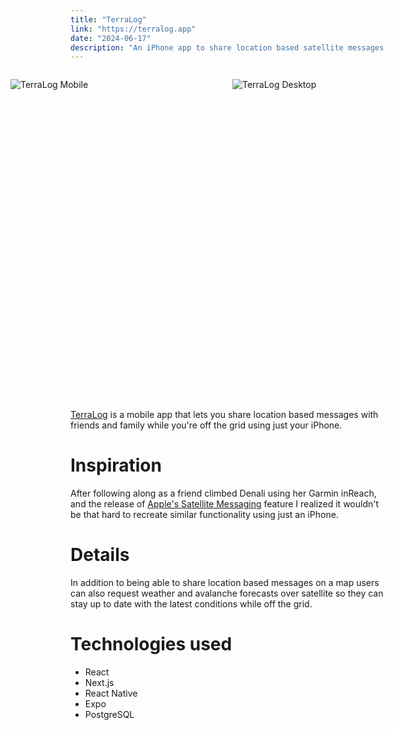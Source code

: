 ```yaml
---
title: "TerraLog"
link: "https://terralog.app"
date: "2024-06-17"
description: "An iPhone app to share location based satellite messages with friends and family while off the grid - it supports weather forecasts over satellite too."
---
```


<style>
    @media (max-width: 768px) {
        .image-row {
            flex-direction: column !important;
            margin: 2em -10vw !important;
            height: 1000px;
            overflow: none;
        }
        .image-desktop {
          display: none;
        }
        img {
          flex: 1;
          max-height: 100%
        }
    }
</style>
<div class="image-row" style="display: flex; justify-content: center; gap: 2%; height: 500px; margin: 2em -10vw;">
  <img src="/terralog-mobile.png" alt="TerraLog Mobile" style="flex: 1; object-fit: contain;" />
  <img class="image-desktop" src="/terralog.png" alt="TerraLog Desktop" style="flex: 1; object-fit: contain;" />
</div>

<!-- ![](/terralog.png) -->

[TerraLog](https://terralog.app/) is a mobile app that lets you share location based messages with friends and family while you're off the grid using just your iPhone.

# Inspiration

After following along as a friend climbed Denali using her Garmin inReach, and the release of [Apple's Satellite Messaging](https://support.apple.com/en-us/120930) feature I realized it wouldn't be that hard to recreate similar functionality using just an iPhone.

# Details

In addition to being able to share location based messages on a map users can also request weather and avalanche forecasts over satellite so they can stay up to date with the latest conditions while off the grid.

# Technologies used

- React
- Next.js
- React Native
- Expo
- PostgreSQL
